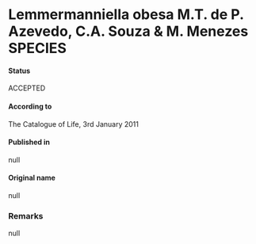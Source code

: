 Lemmermanniella obesa M.T. de P. Azevedo, C.A. Souza & M. Menezes SPECIES
=======

#### Status
ACCEPTED

#### According to
The Catalogue of Life, 3rd January 2011

#### Published in
null

#### Original name
null

### Remarks
null